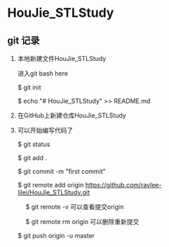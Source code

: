 # HouJie_STLStudy

##  git 记录

1. 本地新建文件HouJie_STLStudy

   进入git  bash here

   $ git  init

   $ echo "# HouJie_STLStudy" >> README.md

2. 在GitHub上新建仓库HouJie_STLStudy

5. 可以开始编写代码了

   $ git status

   $ git add .

   $ git commit -m  "first commit"

   $ git remote add origin  https://github.com/raylee-lilei/HouJie_STLStudy.git

   ​		&emsp;$ git remote -v   可以查看提交origin

   ​		&emsp;$ git remote rm origin  可以删除重新提交
   
   $  git push origin -u master
   
   
   
   

